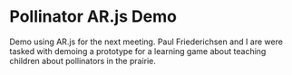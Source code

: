 # Pollinator AR.js Demo

Demo using AR.js for the next meeting. Paul Friederichsen and I are were tasked with demoing a prototype for a learning game about teaching children about pollinators in the prairie. 

